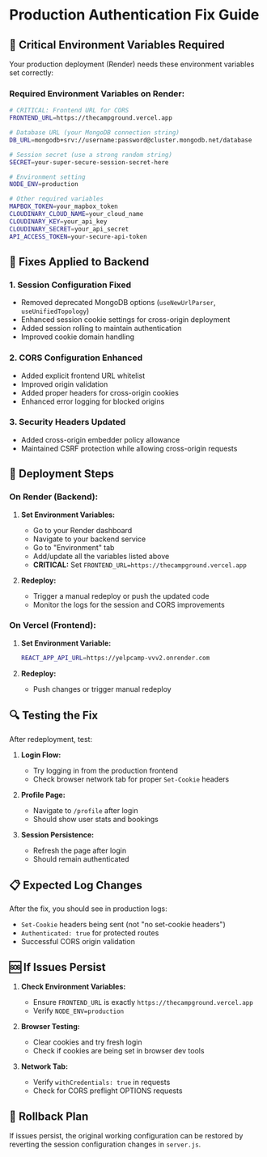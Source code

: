 # Production Authentication Fix Guide

## 🚨 Critical Environment Variables Required

Your production deployment (Render) needs these environment variables set correctly:

### Required Environment Variables on Render:

```bash
# CRITICAL: Frontend URL for CORS
FRONTEND_URL=https://thecampground.vercel.app

# Database URL (your MongoDB connection string)
DB_URL=mongodb+srv://username:password@cluster.mongodb.net/database

# Session secret (use a strong random string)
SECRET=your-super-secure-session-secret-here

# Environment setting
NODE_ENV=production

# Other required variables
MAPBOX_TOKEN=your_mapbox_token
CLOUDINARY_CLOUD_NAME=your_cloud_name
CLOUDINARY_KEY=your_api_key
CLOUDINARY_SECRET=your_api_secret
API_ACCESS_TOKEN=your-secure-api-token
```

## 🔧 Fixes Applied to Backend

### 1. Session Configuration Fixed
- Removed deprecated MongoDB options (`useNewUrlParser`, `useUnifiedTopology`)
- Enhanced session cookie settings for cross-origin deployment
- Added session rolling to maintain authentication
- Improved cookie domain handling

### 2. CORS Configuration Enhanced
- Added explicit frontend URL whitelist
- Improved origin validation
- Added proper headers for cross-origin cookies
- Enhanced error logging for blocked origins

### 3. Security Headers Updated
- Added cross-origin embedder policy allowance
- Maintained CSRF protection while allowing cross-origin requests

## 🚀 Deployment Steps

### On Render (Backend):

1. **Set Environment Variables:**
   - Go to your Render dashboard
   - Navigate to your backend service
   - Go to "Environment" tab
   - Add/update all the variables listed above
   - **CRITICAL:** Set `FRONTEND_URL=https://thecampground.vercel.app`

2. **Redeploy:**
   - Trigger a manual redeploy or push the updated code
   - Monitor the logs for the session and CORS improvements

### On Vercel (Frontend):

1. **Set Environment Variable:**
   ```bash
   REACT_APP_API_URL=https://yelpcamp-vvv2.onrender.com
   ```

2. **Redeploy:**
   - Push changes or trigger manual redeploy

## 🔍 Testing the Fix

After redeployment, test:

1. **Login Flow:**
   - Try logging in from the production frontend
   - Check browser network tab for proper `Set-Cookie` headers

2. **Profile Page:**
   - Navigate to `/profile` after login
   - Should show user stats and bookings

3. **Session Persistence:**
   - Refresh the page after login
   - Should remain authenticated

## 📋 Expected Log Changes

After the fix, you should see in production logs:
- `Set-Cookie` headers being sent (not "no set-cookie headers")
- `Authenticated: true` for protected routes
- Successful CORS origin validation

## 🆘 If Issues Persist

1. **Check Environment Variables:**
   - Ensure `FRONTEND_URL` is exactly `https://thecampground.vercel.app`
   - Verify `NODE_ENV=production`

2. **Browser Testing:**
   - Clear cookies and try fresh login
   - Check if cookies are being set in browser dev tools

3. **Network Tab:**
   - Verify `withCredentials: true` in requests
   - Check for CORS preflight OPTIONS requests

## 🔄 Rollback Plan

If issues persist, the original working configuration can be restored by reverting the session configuration changes in `server.js`. 